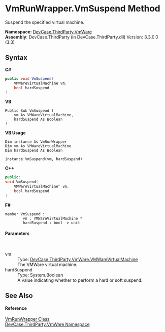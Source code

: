 # VmRunWrapper.VmSuspend Method 
 

Suspend the specified virtual machine.

**Namespace:**&nbsp;<a href="N_DevCase_ThirdParty_VmWare">DevCase.ThirdParty.VmWare</a><br />**Assembly:**&nbsp;DevCase.ThirdParty (in DevCase.ThirdParty.dll) Version: 3.3.0.0 (3.3)

## Syntax

**C#**<br />
``` C#
public void VmSuspend(
	VMWareVirtualMachine vm,
	bool hardSuspend
)
```

**VB**<br />
``` VB
Public Sub VmSuspend ( 
	vm As VMWareVirtualMachine,
	hardSuspend As Boolean
)
```

**VB Usage**<br />
``` VB Usage
Dim instance As VmRunWrapper
Dim vm As VMWareVirtualMachine
Dim hardSuspend As Boolean

instance.VmSuspend(vm, hardSuspend)
```

**C++**<br />
``` C++
public:
void VmSuspend(
	VMWareVirtualMachine^ vm, 
	bool hardSuspend
)
```

**F#**<br />
``` F#
member VmSuspend : 
        vm : VMWareVirtualMachine * 
        hardSuspend : bool -> unit 

```


#### Parameters
&nbsp;<dl><dt>vm</dt><dd>Type: <a href="T_DevCase_ThirdParty_VmWare_VMWareVirtualMachine">DevCase.ThirdParty.VmWare.VMWareVirtualMachine</a><br />The VMWare virtual machine.</dd><dt>hardSuspend</dt><dd>Type: System.Boolean<br />A value indicating whether to perform a hard or soft suspend.</dd></dl>

## See Also


#### Reference
<a href="T_DevCase_ThirdParty_VmWare_VmRunWrapper">VmRunWrapper Class</a><br /><a href="N_DevCase_ThirdParty_VmWare">DevCase.ThirdParty.VmWare Namespace</a><br />